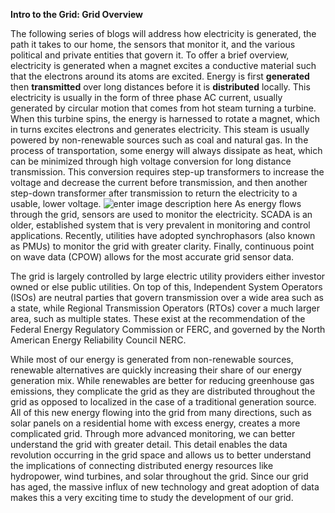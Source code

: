 ﻿**Intro to the Grid: Grid Overview**

The following series of blogs will address how electricity is generated, the path it takes to our home, the sensors that monitor it, and the various political and private entities that govern it. To offer a brief overview, electricity is generated when a magnet excites a conductive material such that the electrons around its atoms are excited. Energy is first **generated** then **transmitted** over long distances before it is **distributed** locally. This electricity is usually in the form of three phase AC current, usually generated by circular motion that comes from hot steam turning a turbine. When this turbine spins, the energy is harnessed to rotate a magnet, which in turns excites electrons and generates electricity. This steam is usually powered by non-renewable sources such as coal and natural gas. In the process of transportation, some energy will always dissipate as heat, which can be minimized through high voltage conversion for long distance transmission. This conversion requires step-up transformers to increase the voltage and decrease the current before transmission, and then another step-down transformer after transmission to return the electricity to a usable, lower voltage. 
![enter image description here](https://www.incontext.indiana.edu/2010/july-aug/images/power_fig1.gif)
As energy flows through the grid, sensors are used to monitor the electricity. SCADA is an older, established system that is very prevalent in monitoring and control applications. Recently, utilities have adopted synchrophasors (also known as PMUs) to monitor the grid with greater clarity. Finally, continuous point on wave data (CPOW) allows for the most accurate grid sensor data. 

The grid is largely controlled by large electric utility providers either investor owned or else public utilities. On top of this, Independent System Operators (ISOs) are neutral parties that govern transmission over a wide area such as a state, while Regional Transmission Operators (RTOs)  cover a much larger area, such as multiple states. These exist at the recommendation of the Federal Energy Regulatory Commission or FERC, and governed by the North American Energy Reliability Council NERC. 

While most of our energy is generated from non-renewable sources, renewable alternatives are quickly increasing their share of our energy generation mix. While renewables are better for reducing greenhouse gas emissions, they complicate the grid as they are distributed throughout the grid as opposed to localized in the case of a traditional generation source. All of this new energy flowing into the grid from many directions, such as solar panels on a residential home with excess energy, creates a more complicated grid. Through more advanced monitoring, we can better understand the grid with greater detail. This detail enables the data revolution occurring in the grid space and allows us to better understand the implications of connecting distributed energy resources like hydropower, wind turbines, and solar throughout the grid. Since our grid has aged, the massive influx of new technology and great adoption of data makes this a very exciting time to study the development of our  grid. 

